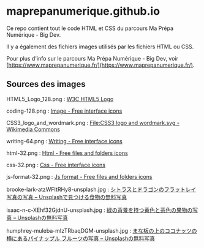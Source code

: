 #  maprepanumerique.github.io

Ce repo contient tout le code HTML et CSS du parcours Ma Prépa Numérique - Big Dev.

Il y a également des fichiers images utilisés par les fichiers HTML ou CSS.

Pour plus d'info sur le parcours Ma Prépa Numérique - Big Dev, voir [https://www.maprepanumerique.fr/](https://www.maprepanumerique.fr/).

## Sources des images

HTML5_Logo_128.png : [W3C HTML5 Logo](https://www.w3.org/html/logo/)

coding-128.png : [Image - Free interface icons](https://www.flaticon.com/free-icon/coding_644596)

CSS3_logo_and_wordmark.png : [File:CSS3 logo and wordmark.svg - Wikimedia Commons](https://commons.wikimedia.org/wiki/File:CSS3_logo_and_wordmark.svg)

writing-64.png : [Writing - Free interface icons](https://www.flaticon.com/free-icon/writing_2518068)

html-32.png : [Html - Free files and folders icons](https://www.flaticon.com/free-icon/html_2305978)

css-32.png : [Css - Free interface icons](https://www.flaticon.com/free-icon/css_136445)

js-format-32.png : [Js format - Free files and folders icons](https://www.flaticon.com/free-icon/js-format_2305997)

brooke-lark-atzWFItRHy8-unsplash.jpg : [シトラスとドラゴンのフラットレイ写真の写真 – Unsplashで見つける食物の無料写真](https://unsplash.com/ja/%E5%86%99%E7%9C%9F/atzWFItRHy8)

isaac-n-c-XEhf32GjdnU-unsplash.jpg : [緑の背景を持つ黄色と茶色の果物の写真 – Unsplashの無料写真](https://unsplash.com/ja/%E5%86%99%E7%9C%9F/XEhf32GjdnU)

humphrey-muleba-mIzTRbaqDGM-unsplash.jpg : [まな板の上のココナッツの横にあるパイナップル フルーツの写真 – Unsplashの無料写真](https://unsplash.com/ja/%E5%86%99%E7%9C%9F/mIzTRbaqDGM)
